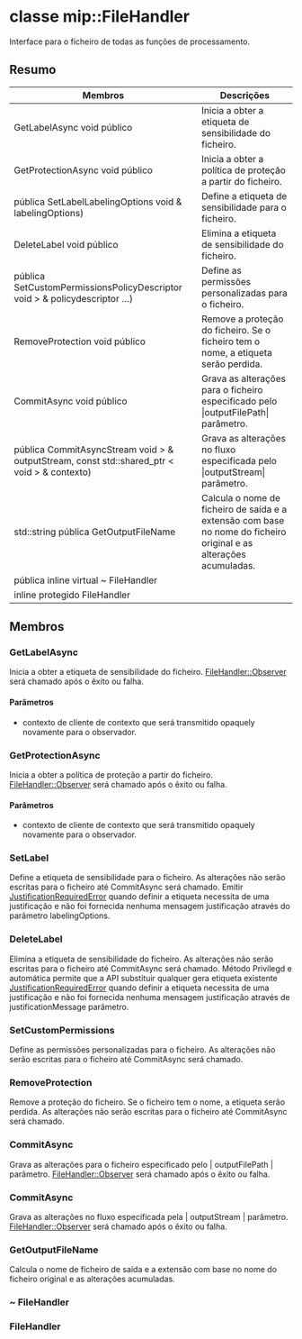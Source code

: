 # <a name="class-mipfilehandler"></a>classe mip::FileHandler 
Interface para o ficheiro de todas as funções de processamento.
## <a name="summary"></a>Resumo
 Membros                        | Descrições                                
--------------------------------|---------------------------------------------
GetLabelAsync void público | Inicia a obter a etiqueta de sensibilidade do ficheiro.
GetProtectionAsync void público | Inicia a obter a política de proteção a partir do ficheiro.
pública SetLabelLabelingOptions void & labelingOptions) | Define a etiqueta de sensibilidade para o ficheiro.
DeleteLabel void público | Elimina a etiqueta de sensibilidade do ficheiro.
pública SetCustomPermissionsPolicyDescriptor void > & policydescriptor …) | Define as permissões personalizadas para o ficheiro.
RemoveProtection void público | Remove a proteção do ficheiro. Se o ficheiro tem o nome, a etiqueta serão perdida.
CommitAsync void público | Grava as alterações para o ficheiro especificado pelo \|outputFilePath\| parâmetro.
pública CommitAsyncStream void > & outputStream, const std::shared_ptr < void > & contexto) | Grava as alterações no fluxo especificada pelo \|outputStream\| parâmetro.
std::string pública GetOutputFileName | Calcula o nome de ficheiro de saída e a extensão com base no nome do ficheiro original e as alterações acumuladas.
pública inline virtual ~ FileHandler | 
inline protegido FileHandler | 
## <a name="members"></a>Membros
### <a name="getlabelasync"></a>GetLabelAsync
Inicia a obter a etiqueta de sensibilidade do ficheiro.
[FileHandler::Observer](#classmip_1_1_file_handler_1_1_observer) será chamado após o êxito ou falha.
#### <a name="parameters"></a>Parâmetros
* contexto de cliente de contexto que será transmitido opaquely novamente para o observador.
### <a name="getprotectionasync"></a>GetProtectionAsync
Inicia a obter a política de proteção a partir do ficheiro.
[FileHandler::Observer](#classmip_1_1_file_handler_1_1_observer) será chamado após o êxito ou falha.
#### <a name="parameters"></a>Parâmetros
* contexto de cliente de contexto que será transmitido opaquely novamente para o observador.
### <a name="setlabel"></a>SetLabel
Define a etiqueta de sensibilidade para o ficheiro.
As alterações não serão escritas para o ficheiro até CommitAsync será chamado.
Emitir [JustificationRequiredError](#classmip_1_1_justification_required_error) quando definir a etiqueta necessita de uma justificação e não foi fornecida nenhuma mensagem justificação através do parâmetro labelingOptions.
### <a name="deletelabel"></a>DeleteLabel
Elimina a etiqueta de sensibilidade do ficheiro.
As alterações não serão escritas para o ficheiro até CommitAsync será chamado. Método Privilegd e automática permite que a API substituir qualquer gera etiqueta existente [JustificationRequiredError](#classmip_1_1_justification_required_error) quando definir a etiqueta necessita de uma justificação e não foi fornecida nenhuma mensagem justificação através de justificationMessage parâmetro.
### <a name="setcustompermissions"></a>SetCustomPermissions
Define as permissões personalizadas para o ficheiro.
As alterações não serão escritas para o ficheiro até CommitAsync será chamado.
### <a name="removeprotection"></a>RemoveProtection
Remove a proteção do ficheiro. Se o ficheiro tem o nome, a etiqueta serão perdida.
As alterações não serão escritas para o ficheiro até CommitAsync será chamado.
### <a name="commitasync"></a>CommitAsync
Grava as alterações para o ficheiro especificado pelo | outputFilePath | parâmetro.
[FileHandler::Observer](#classmip_1_1_file_handler_1_1_observer) será chamado após o êxito ou falha.
### <a name="commitasync"></a>CommitAsync
Grava as alterações no fluxo especificada pela | outputStream | parâmetro.
[FileHandler::Observer](#classmip_1_1_file_handler_1_1_observer) será chamado após o êxito ou falha.
### <a name="getoutputfilename"></a>GetOutputFileName
Calcula o nome de ficheiro de saída e a extensão com base no nome do ficheiro original e as alterações acumuladas.
### <a name="filehandler"></a>~ FileHandler
### <a name="filehandler"></a>FileHandler